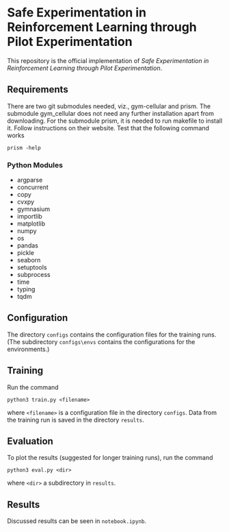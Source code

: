 # Safe Experimentation in Reinforcement Learning through Pilot Experimentation

This repository is the official implementation of _Safe Experimentation in Reinforcement Learning through Pilot Experimentation_.

## Requirements

There are two git submodules needed, viz., gym-cellular and prism.
The submodule gym_cellular does not need any further installation apart from downloading.
For the submodule prism, it is needed to run makefile to install it.
Follow instructions on their website.
Test that the following command works

```prism -help```

### Python Modules
- argparse
- concurrent
- copy
- cvxpy
- gymnasium
- importlib
- matplotlib
- numpy
- os
- pandas
- pickle
- seaborn
- setuptools
- subprocess
- time
- typing
- tqdm

## Configuration

The directory ```configs``` contains the configuration files for the training runs.
(The subdirectory ```configs\envs``` contains the configurations for the environments.)

## Training

Run the command

```python3 train.py <filename>```

where ```<filename>``` is a configuration file in the directory ```configs```.
Data from the training run is saved in the directory ```results```.

## Evaluation

To plot the results (suggested for longer training runs), run the command

```python3 eval.py <dir>```

where ```<dir>``` a subdirectory in ```results```.

## Results

Discussed results can be seen in ```notebook.ipynb```.

<!-- ## Contributing

Licence -->